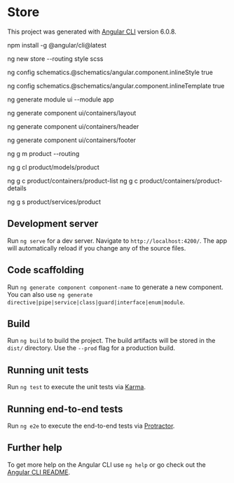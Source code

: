 # Store

This project was generated with [Angular CLI](https://github.com/angular/angular-cli) version 6.0.8.

npm install -g @angular/cli@latest

ng new store --routing style scss

ng config schematics.@schematics/angular.component.inlineStyle true

ng config schematics.@schematics/angular.component.inlineTemplate true

ng generate module ui --module app

ng generate component ui/containers/layout

ng generate component ui/containers/header

ng generate component ui/containers/footer

ng g m product --routing

ng g cl product/models/product

ng g c product/containers/product-list
ng g c product/containers/product-details

ng g s product/services/product

## Development server

Run `ng serve` for a dev server. Navigate to `http://localhost:4200/`. The app will automatically reload if you change any of the source files.

## Code scaffolding

Run `ng generate component component-name` to generate a new component. You can also use `ng generate directive|pipe|service|class|guard|interface|enum|module`.

## Build

Run `ng build` to build the project. The build artifacts will be stored in the `dist/` directory. Use the `--prod` flag for a production build.

## Running unit tests

Run `ng test` to execute the unit tests via [Karma](https://karma-runner.github.io).

## Running end-to-end tests

Run `ng e2e` to execute the end-to-end tests via [Protractor](http://www.protractortest.org/).

## Further help

To get more help on the Angular CLI use `ng help` or go check out the [Angular CLI README](https://github.com/angular/angular-cli/blob/master/README.md).

